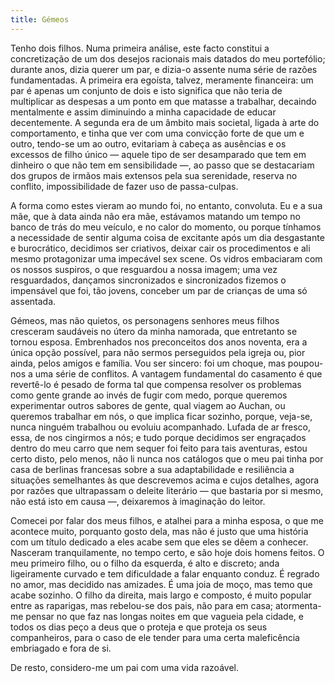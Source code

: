 ```yaml
---
title: Gémeos
---
```


Tenho dois filhos. Numa primeira análise, este facto constitui a concretização de um dos desejos racionais mais datados do meu portefólio; durante anos, dizia querer um par, e dizia-o assente numa série de razões fundamentadas. A primeira era egoísta, talvez, meramente financeira: um par é apenas um conjunto de dois e isto significa que não teria de multiplicar as despesas a um ponto em que matasse a trabalhar, decaindo mentalmente e assim diminuindo a minha capacidade de educar decentemente. A segunda era de um âmbito mais societal, ligada à arte do comportamento, e tinha que ver com uma convicção forte de que um e outro, tendo-se um ao outro, evitariam à cabeça as ausências e os excessos de filho único — aquele tipo de ser desamparado que tem em dinheiro o que não tem em sensibilidade —, ao passo que se destacariam dos grupos de irmãos mais extensos pela sua serenidade, reserva no conflito, impossibilidade de fazer uso de passa-culpas.

A forma como estes vieram ao mundo foi, no entanto, convoluta. Eu e a sua mãe, que à data ainda não era mãe, estávamos matando um tempo no banco de trás do meu veículo, e no calor do momento, ou porque tínhamos a necessidade de sentir alguma coisa de excitante após um dia desgastante e burocrático, decidimos ser criativos, deixar cair os procedimentos e ali mesmo protagonizar uma impecável sex scene. Os vidros embaciaram com os nossos suspiros, o que resguardou a nossa imagem; uma vez resguardados, dançamos sincronizados e sincronizados fizemos o impensável que foi, tão jovens, conceber um par de crianças de uma só assentada.

Gémeos, mas não quietos, os personagens senhores meus filhos cresceram saudáveis no útero da minha namorada, que entretanto se tornou esposa. Embrenhados nos preconceitos dos anos noventa, era a única opção possível, para não sermos perseguidos pela igreja ou, pior ainda, pelos amigos e família. Vou ser sincero: foi um choque, mas poupou-nos a uma série de conflitos. A vantagem fundamental do casamento é que revertê-lo é pesado de forma tal que compensa resolver os problemas como gente grande ao invés de fugir com medo, porque queremos experimentar outros sabores de gente, qual viagem ao Auchan, ou queremos trabalhar em nós, o que implica ficar sozinho, porque, veja-se, nunca ninguém trabalhou ou evoluiu acompanhado. Lufada de ar fresco, essa, de nos cingirmos a nós; e tudo porque decidimos ser engraçados dentro do meu carro que nem sequer foi feito para tais aventuras, estou certo disto, pelo menos, não li nunca nos catálogos que o meu pai tinha por casa de berlinas francesas sobre a sua adaptabilidade e resiliência a situações semelhantes às que descrevemos acima e cujos detalhes, agora por razões que ultrapassam o deleite literário — que bastaria por si mesmo, não está isto em causa —, deixaremos à imaginação do leitor.

Comecei por falar dos meus filhos, e atalhei para a minha esposa, o que me acontece muito, porquanto gosto dela, mas não é justo que uma história com um título dedicado a eles acabe sem que eles se dêem a conhecer. Nasceram tranquilamente, no tempo certo, e são hoje dois homens feitos. O meu primeiro filho, ou o filho da esquerda, é alto e discreto; anda ligeiramente curvado e tem dificuldade a falar enquanto conduz. É regrado no amor, mas decidido nas amizades. É uma joia de moço, mas temo que acabe sozinho. O filho da direita, mais largo e composto, é muito popular entre as raparigas, mas rebelou-se dos pais, não para em casa; atormenta-me pensar no que faz nas longas noites em que vagueia pela cidade, e todos os dias peço a deus que o proteja e que proteja os seus companheiros, para o caso de ele tender para uma certa maleficência embriagado e fora de si.

De resto, considero-me um pai com uma vida razoável.

